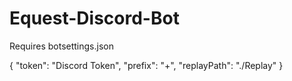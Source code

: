 # Equest-Discord-Bot
Requires botsettings.json

{
    "token": "Discord Token",
    "prefix": "+",
    "replayPath": "./Replay"
}
